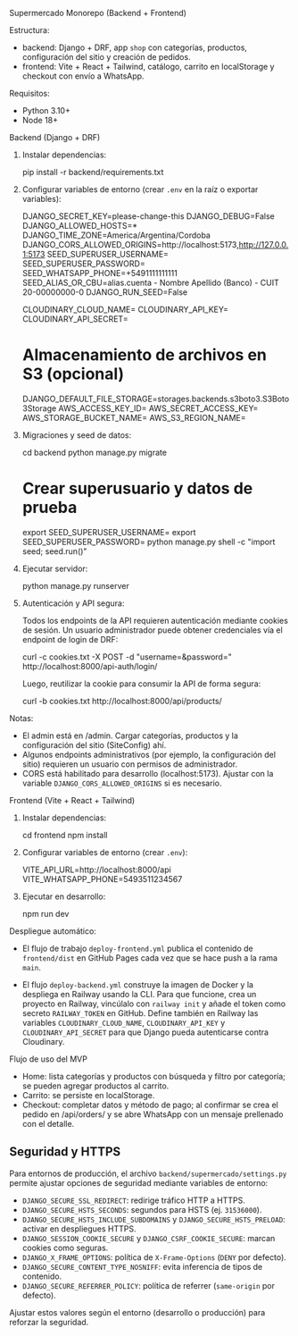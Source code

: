 Supermercado Monorepo (Backend + Frontend)

Estructura:

- backend: Django + DRF, app `shop` con categorías, productos, configuración del sitio y creación de pedidos.
- frontend: Vite + React + Tailwind, catálogo, carrito en localStorage y checkout con envío a WhatsApp.

Requisitos:

- Python 3.10+
- Node 18+

Backend (Django + DRF)

1) Instalar dependencias:

   pip install -r backend/requirements.txt

2) Configurar variables de entorno (crear `.env` en la raíz o exportar variables):

   DJANGO_SECRET_KEY=please-change-this
   DJANGO_DEBUG=False
   DJANGO_ALLOWED_HOSTS=*
   DJANGO_TIME_ZONE=America/Argentina/Cordoba
   DJANGO_CORS_ALLOWED_ORIGINS=http://localhost:5173,http://127.0.0.1:5173
   SEED_SUPERUSER_USERNAME=<admin>
   SEED_SUPERUSER_PASSWORD=<password-segura>
   SEED_WHATSAPP_PHONE=+5491111111111
   SEED_ALIAS_OR_CBU=alias.cuenta - Nombre Apellido (Banco) - CUIT 20-00000000-0
   DJANGO_RUN_SEED=False

   CLOUDINARY_CLOUD_NAME=<tu-cloud-name>
   CLOUDINARY_API_KEY=<tu-api-key>
   CLOUDINARY_API_SECRET=<tu-api-secret>

   # Almacenamiento de archivos en S3 (opcional)
   DJANGO_DEFAULT_FILE_STORAGE=storages.backends.s3boto3.S3Boto3Storage
   AWS_ACCESS_KEY_ID=<tu-access-key>
   AWS_SECRET_ACCESS_KEY=<tu-secret-key>
   AWS_STORAGE_BUCKET_NAME=<nombre-del-bucket>
   AWS_S3_REGION_NAME=<region>

3) Migraciones y seed de datos:

   cd backend
   python manage.py migrate

   # Crear superusuario y datos de prueba
   export SEED_SUPERUSER_USERNAME=<admin>
   export SEED_SUPERUSER_PASSWORD=<password-segura>
   python manage.py shell -c "import seed; seed.run()"

4) Ejecutar servidor:

   python manage.py runserver

5) Autenticación y API segura:

   Todos los endpoints de la API requieren autenticación mediante cookies de
   sesión. Un usuario administrador puede obtener credenciales vía el endpoint
   de login de DRF:

   curl -c cookies.txt -X POST -d "username=<admin>&password=<password>" \
        http://localhost:8000/api-auth/login/

   Luego, reutilizar la cookie para consumir la API de forma segura:

   curl -b cookies.txt http://localhost:8000/api/products/

Notas:
- El admin está en /admin. Cargar categorías, productos y la configuración del sitio (SiteConfig) ahí.
- Algunos endpoints administrativos (por ejemplo, la configuración del sitio) requieren
  un usuario con permisos de administrador.
- CORS está habilitado para desarrollo (localhost:5173). Ajustar con la variable `DJANGO_CORS_ALLOWED_ORIGINS` si es necesario.

Frontend (Vite + React + Tailwind)

1) Instalar dependencias:

   cd frontend
   npm install

2) Configurar variables de entorno (crear `.env`):

   VITE_API_URL=http://localhost:8000/api
   VITE_WHATSAPP_PHONE=5493511234567

3) Ejecutar en desarrollo:

   npm run dev

Despliegue automático:

- El flujo de trabajo `deploy-frontend.yml` publica el contenido de `frontend/dist`
  en GitHub Pages cada vez que se hace push a la rama `main`.

- El flujo `deploy-backend.yml` construye la imagen de Docker y la despliega en
  Railway usando la CLI. Para que funcione, crea un proyecto en Railway,
  vincúlalo con `railway init` y añade el token como secreto `RAILWAY_TOKEN` en
  GitHub. Define también en Railway las variables `CLOUDINARY_CLOUD_NAME`,
  `CLOUDINARY_API_KEY` y `CLOUDINARY_API_SECRET` para que Django pueda
  autenticarse contra Cloudinary.


Flujo de uso del MVP

- Home: lista categorías y productos con búsqueda y filtro por categoría; se pueden agregar productos al carrito.
- Carrito: se persiste en localStorage.
- Checkout: completar datos y método de pago; al confirmar se crea el pedido en /api/orders/ y se abre WhatsApp con un mensaje prellenado con el detalle.

## Seguridad y HTTPS

Para entornos de producción, el archivo `backend/supermercado/settings.py` permite ajustar opciones de seguridad mediante variables de entorno:

- `DJANGO_SECURE_SSL_REDIRECT`: redirige tráfico HTTP a HTTPS.
- `DJANGO_SECURE_HSTS_SECONDS`: segundos para HSTS (ej. `31536000`).
- `DJANGO_SECURE_HSTS_INCLUDE_SUBDOMAINS` y `DJANGO_SECURE_HSTS_PRELOAD`: activar en despliegues HTTPS.
- `DJANGO_SESSION_COOKIE_SECURE` y `DJANGO_CSRF_COOKIE_SECURE`: marcan cookies como seguras.
- `DJANGO_X_FRAME_OPTIONS`: política de `X-Frame-Options` (`DENY` por defecto).
- `DJANGO_SECURE_CONTENT_TYPE_NOSNIFF`: evita inferencia de tipos de contenido.
- `DJANGO_SECURE_REFERRER_POLICY`: política de referrer (`same-origin` por defecto).

Ajustar estos valores según el entorno (desarrollo o producción) para reforzar la seguridad.
